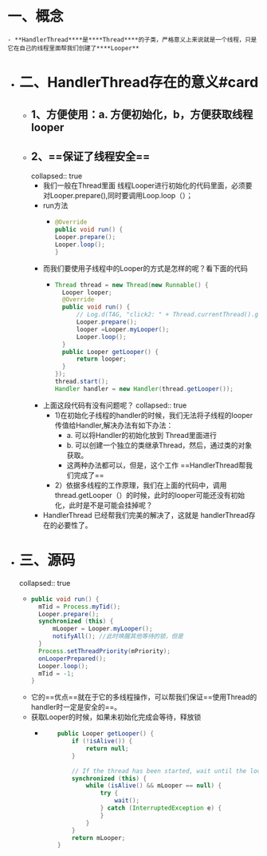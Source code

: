# 一、概念
	- **HandlerThread****是****Thread****的子类，严格意义上来说就是一个线程，只是它在自己的线程里面帮我们创建了****Looper**
- # 二、HandlerThread存在的意义#card
	- ## 1、方便使用：a. 方便初始化，b，方便获取线程looper
	- ## 2、==保证了线程安全==
	  collapsed:: true
		- 我们一般在Thread里面 线程Looper进行初始化的代码里面，必须要对Looper.prepare(),同时要调用Loop.loop（）；
		- run方法
			- ```java
			  @Override
			  public void run() {
			  Looper.prepare();
			  Looper.loop();
			  }
			  ```
		- 而我们要使用子线程中的Looper的方式是怎样的呢？看下面的代码
			- ```java
			  Thread thread = new Thread(new Runnable() {
			  	Looper looper;
			  	@Override
			  	public void run() {
			  		// Log.d(TAG, "click2: " + Thread.currentThread().getName());
			  		Looper.prepare();
			  		looper =Looper.myLooper();
			  		Looper.loop();
			  	}
			  	public Looper getLooper() {
			  		return looper;
			  	}
			  });
			  thread.start();
			  Handler handler = new Handler(thread.getLooper());
			  ```
		- 上面这段代码有没有问题呢？
		  collapsed:: true
			- 1)在初始化子线程的handler的时候，我们无法将子线程的looper传值给Handler,解决办法有如下办法：
				- a. 可以将Handler的初始化放到 Thread里面进行
				- b. 可以创建一个独立的类继承Thread，然后，通过类的对象获取。
				- 这两种办法都可以，但是，这个工作 ==HandlerThread帮我们完成了==
			- 2）依据多线程的工作原理，我们在上面的代码中，调用 thread.getLooper（）的时候，此时的looper可能还没有初始化，此时是不是可能会挂掉呢？
		- HandlerThread 已经帮我们完美的解决了，这就是 handlerThread存在的必要性了。
- # 三、源码
  collapsed:: true
	- ```java
	  public void run() {
	  	mTid = Process.myTid();
	  	Looper.prepare();
	  	synchronized (this) {
	  		mLooper = Looper.myLooper();
	  		notifyAll(); //此时唤醒其他等待的锁，但是
	  	}
	  	Process.setThreadPriority(mPriority);
	  	onLooperPrepared();
	  	Looper.loop();
	  	mTid = -1;
	  }
	  ```
	- 它的==优点==就在于它的多线程操作，可以帮我们保证==使用Thread的handler时一定是安全的==。
	- 获取Looper的时候，如果未初始化完成会等待，释放锁
		- ```java
		      public Looper getLooper() {
		          if (!isAlive()) {
		              return null;
		          }
		          
		          // If the thread has been started, wait until the looper has been created.
		          synchronized (this) {
		              while (isAlive() && mLooper == null) {
		                  try {
		                      wait();
		                  } catch (InterruptedException e) {
		                  }
		              }
		          }
		          return mLooper;
		      }
		  
		  ```